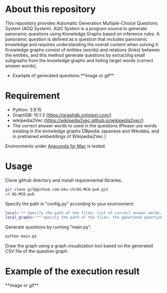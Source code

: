 # About this repository
This repository provides Automatic Generation Multiple-Choice Questions System (AGQ System).  AQG System is a program source to generate panoramic questions using Knowledge Graphs based on inference rules. A panoramic question is defined as a question that includes panoramic knowledge and requires understanding the overall content when solving it. Knowledge graphs consist of entities (words) and relations (links) between the entities, and this method generate questions by extracting small subgraphs from the knowledge graphs and hiding target words (correct answer words). 

* Example of generated questions
\*\*image or gif\*\*

# Requirement
* Python: 3.9.15
* GraphDB: 10.1.3 (https://graphdb.ontotext.com/)
* wikipedia2Vec (https://wikipedia2vec.github.io/wikipedia2vec/)
* The correct answer words to used in the questions (Please use words existing in the knowledge graphs DBpedia Japanese and Wikidata, and in pretrained embeddings of Wikipedia2Vec.)

Environments under [Anaconda for Mac](https://www.anaconda.com/download) is tested.

# Usage
Clone github directory and install requiremental libraries.

```bash
git clone git@github.com:oku-ch/AG-MCQ-pub.git
cd AG-MCQ-pub
```

Specify the path in "config.py" according to your environment.

```bash
local='** Specify the path of the files: list of correct answer words, list of prefixesand used knowledge graphs, pretrained embeddings of Wikipedia2Vec **'
local_graphs='** Specify the path of the files: the generated question graphs **'
```

Generate questions by running "main.py".

```bash
python main.py
```
Draw the graph using a graph visualization tool based on the generated CSV file of the question graph.
 
# Example of the execution result
\*\*image or gif\*\*

